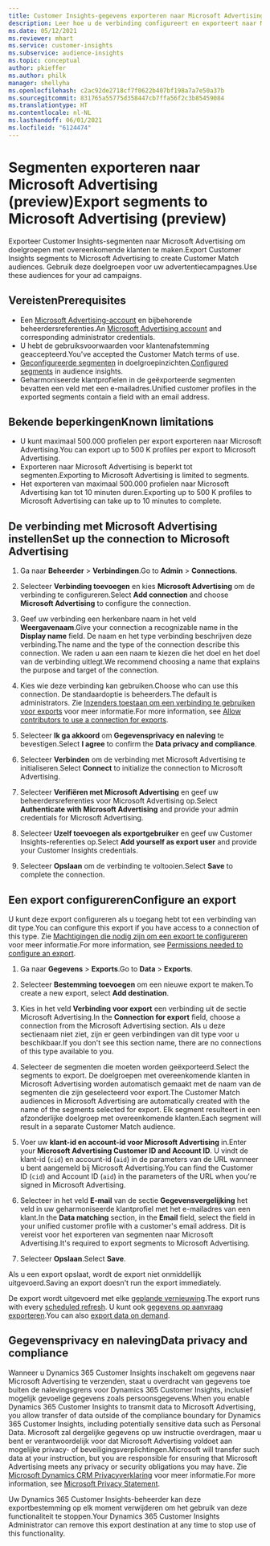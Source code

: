 ```yaml
---
title: Customer Insights-gegevens exporteren naar Microsoft Advertising
description: Leer hoe u de verbinding configureert en exporteert naar Microsoft Advertising.
ms.date: 05/12/2021
ms.reviewer: mhart
ms.service: customer-insights
ms.subservice: audience-insights
ms.topic: conceptual
author: pkieffer
ms.author: philk
manager: shellyha
ms.openlocfilehash: c2ac92de2718cf7f0622b407bf198a7a7e50a37b
ms.sourcegitcommit: 831765a55775d358447cb7ffa56f2c3b85459084
ms.translationtype: HT
ms.contentlocale: nl-NL
ms.lasthandoff: 06/01/2021
ms.locfileid: "6124474"
---
```

# <a name="export-segments-to-microsoft-advertising-preview"></a><span data-ttu-id="b61bc-103">Segmenten exporteren naar Microsoft Advertising (preview)</span><span class="sxs-lookup"><span data-stu-id="b61bc-103">Export segments to Microsoft Advertising (preview)</span></span>

<span data-ttu-id="b61bc-104">Exporteer Customer Insights-segmenten naar Microsoft Advertising om doelgroepen met overeenkomende klanten te maken.</span><span class="sxs-lookup"><span data-stu-id="b61bc-104">Export Customer Insights segments to Microsoft Advertising to create Customer Match audiences.</span></span> <span data-ttu-id="b61bc-105">Gebruik deze doelgroepen voor uw advertentiecampagnes.</span><span class="sxs-lookup"><span data-stu-id="b61bc-105">Use these audiences for your ad campaigns.</span></span>

## <a name="prerequisites"></a><span data-ttu-id="b61bc-106">Vereisten</span><span class="sxs-lookup"><span data-stu-id="b61bc-106">Prerequisites</span></span>

-   <span data-ttu-id="b61bc-107">Een [Microsoft Advertising-account](https://ads.microsoft.com/) en bijbehorende beheerdersreferenties.</span><span class="sxs-lookup"><span data-stu-id="b61bc-107">An [Microsoft Advertising account](https://ads.microsoft.com/) and corresponding administrator credentials.</span></span>
-   <span data-ttu-id="b61bc-108">U hebt de gebruiksvoorwaarden voor klantenafstemming geaccepteerd.</span><span class="sxs-lookup"><span data-stu-id="b61bc-108">You've accepted the Customer Match terms of use.</span></span> 
-   <span data-ttu-id="b61bc-109">[Geconfigureerde segmenten](segments.md) in doelgroepinzichten.</span><span class="sxs-lookup"><span data-stu-id="b61bc-109">[Configured segments](segments.md) in audience insights.</span></span>
-   <span data-ttu-id="b61bc-110">Geharmoniseerde klantprofielen in de geëxporteerde segmenten bevatten een veld met een e-mailadres.</span><span class="sxs-lookup"><span data-stu-id="b61bc-110">Unified customer profiles in the exported segments contain a field with an email address.</span></span>

## <a name="known-limitations"></a><span data-ttu-id="b61bc-111">Bekende beperkingen</span><span class="sxs-lookup"><span data-stu-id="b61bc-111">Known limitations</span></span>

- <span data-ttu-id="b61bc-112">U kunt maximaal 500.000 profielen per export exporteren naar Microsoft Advertising.</span><span class="sxs-lookup"><span data-stu-id="b61bc-112">You can export up to 500 K profiles per export to Microsoft Advertising.</span></span>
- <span data-ttu-id="b61bc-113">Exporteren naar Microsoft Advertising is beperkt tot segmenten.</span><span class="sxs-lookup"><span data-stu-id="b61bc-113">Exporting to Microsoft Advertising is limited to segments.</span></span>
- <span data-ttu-id="b61bc-114">Het exporteren van maximaal 500.000 profielen naar Microsoft Advertising kan tot 10 minuten duren.</span><span class="sxs-lookup"><span data-stu-id="b61bc-114">Exporting up to 500 K profiles to Microsoft Advertising can take up to 10 minutes to complete.</span></span> 


## <a name="set-up-the-connection-to-microsoft-advertising"></a><span data-ttu-id="b61bc-115">De verbinding met Microsoft Advertising instellen</span><span class="sxs-lookup"><span data-stu-id="b61bc-115">Set up the connection to Microsoft Advertising</span></span>

1. <span data-ttu-id="b61bc-116">Ga naar **Beheerder** > **Verbindingen**.</span><span class="sxs-lookup"><span data-stu-id="b61bc-116">Go to **Admin** > **Connections**.</span></span>

1. <span data-ttu-id="b61bc-117">Selecteer **Verbinding toevoegen** en kies **Microsoft Advertising** om de verbinding te configureren.</span><span class="sxs-lookup"><span data-stu-id="b61bc-117">Select **Add connection** and choose **Microsoft Advertising** to configure the connection.</span></span>

1. <span data-ttu-id="b61bc-118">Geef uw verbinding een herkenbare naam in het veld **Weergavenaam**.</span><span class="sxs-lookup"><span data-stu-id="b61bc-118">Give your connection a recognizable name in the **Display name** field.</span></span> <span data-ttu-id="b61bc-119">De naam en het type verbinding beschrijven deze verbinding.</span><span class="sxs-lookup"><span data-stu-id="b61bc-119">The name and the type of the connection describe this connection.</span></span> <span data-ttu-id="b61bc-120">We raden u aan een naam te kiezen die het doel en het doel van de verbinding uitlegt.</span><span class="sxs-lookup"><span data-stu-id="b61bc-120">We recommend choosing a name that explains the purpose and target of the connection.</span></span>

1. <span data-ttu-id="b61bc-121">Kies wie deze verbinding kan gebruiken.</span><span class="sxs-lookup"><span data-stu-id="b61bc-121">Choose who can use this connection.</span></span> <span data-ttu-id="b61bc-122">De standaardoptie is beheerders.</span><span class="sxs-lookup"><span data-stu-id="b61bc-122">The default is administrators.</span></span> <span data-ttu-id="b61bc-123">Zie [Inzenders toestaan om een verbinding te gebruiken voor exports](connections.md#allow-contributors-to-use-a-connection-for-exports) voor meer informatie.</span><span class="sxs-lookup"><span data-stu-id="b61bc-123">For more information, see [Allow contributors to use a connection for exports](connections.md#allow-contributors-to-use-a-connection-for-exports).</span></span>

1. <span data-ttu-id="b61bc-124">Selecteer **Ik ga akkoord** om **Gegevensprivacy en naleving** te bevestigen.</span><span class="sxs-lookup"><span data-stu-id="b61bc-124">Select **I agree** to confirm the **Data privacy and compliance**.</span></span>

1. <span data-ttu-id="b61bc-125">Selecteer **Verbinden** om de verbinding met Microsoft Advertising te initialiseren.</span><span class="sxs-lookup"><span data-stu-id="b61bc-125">Select **Connect** to initialize the connection to Microsoft Advertising.</span></span>

1. <span data-ttu-id="b61bc-126">Selecteer **Verifiëren met Microsoft Advertising** en geef uw beheerdersreferenties voor Microsoft Advertising op.</span><span class="sxs-lookup"><span data-stu-id="b61bc-126">Select **Authenticate with Microsoft Advertising** and provide your admin credentials for Microsoft Advertising.</span></span>

1. <span data-ttu-id="b61bc-127">Selecteer **Uzelf toevoegen als exportgebruiker** en geef uw Customer Insights-referenties op.</span><span class="sxs-lookup"><span data-stu-id="b61bc-127">Select **Add yourself as export user** and provide your Customer Insights credentials.</span></span>

1. <span data-ttu-id="b61bc-128">Selecteer **Opslaan** om de verbinding te voltooien.</span><span class="sxs-lookup"><span data-stu-id="b61bc-128">Select **Save** to complete the connection.</span></span>

## <a name="configure-an-export"></a><span data-ttu-id="b61bc-129">Een export configureren</span><span class="sxs-lookup"><span data-stu-id="b61bc-129">Configure an export</span></span>

<span data-ttu-id="b61bc-130">U kunt deze export configureren als u toegang hebt tot een verbinding van dit type.</span><span class="sxs-lookup"><span data-stu-id="b61bc-130">You can configure this export if you have access to a connection of this type.</span></span> <span data-ttu-id="b61bc-131">Zie [Machtigingen die nodig zijn om een export te configureren](export-destinations.md#set-up-a-new-export) voor meer informatie.</span><span class="sxs-lookup"><span data-stu-id="b61bc-131">For more information, see [Permissions needed to configure an export](export-destinations.md#set-up-a-new-export).</span></span>

1. <span data-ttu-id="b61bc-132">Ga naar **Gegevens** > **Exports**.</span><span class="sxs-lookup"><span data-stu-id="b61bc-132">Go to **Data** > **Exports**.</span></span>

1. <span data-ttu-id="b61bc-133">Selecteer **Bestemming toevoegen** om een nieuwe export te maken.</span><span class="sxs-lookup"><span data-stu-id="b61bc-133">To create a new export, select **Add destination**.</span></span>

1. <span data-ttu-id="b61bc-134">Kies in het veld **Verbinding voor export** een verbinding uit de sectie Microsoft Advertising.</span><span class="sxs-lookup"><span data-stu-id="b61bc-134">In the **Connection for export** field, choose a connection from the Microsoft Advertising section.</span></span> <span data-ttu-id="b61bc-135">Als u deze sectienaam niet ziet, zijn er geen verbindingen van dit type voor u beschikbaar.</span><span class="sxs-lookup"><span data-stu-id="b61bc-135">If you don't see this section name, there are no connections of this type available to you.</span></span>

1. <span data-ttu-id="b61bc-136">Selecteer de segmenten die moeten worden geëxporteerd.</span><span class="sxs-lookup"><span data-stu-id="b61bc-136">Select the segments to export.</span></span> <span data-ttu-id="b61bc-137">De doelgroepen met overeenkomende klanten in Microsoft Advertising worden automatisch gemaakt met de naam van de segmenten die zijn geselecteerd voor export.</span><span class="sxs-lookup"><span data-stu-id="b61bc-137">The Customer Match audiences in Microsoft Advertising are automatically created with the name of the segments selected for export.</span></span> <span data-ttu-id="b61bc-138">Elk segment resulteert in een afzonderlijke doelgroep met overeenkomende klanten.</span><span class="sxs-lookup"><span data-stu-id="b61bc-138">Each segment will result in a separate Customer Match audience.</span></span> 

1. <span data-ttu-id="b61bc-139">Voer uw **klant-id en account-id voor Microsoft Advertising** in.</span><span class="sxs-lookup"><span data-stu-id="b61bc-139">Enter your **Microsoft Advertising Customer ID and Account ID**.</span></span> <span data-ttu-id="b61bc-140">U vindt de klant-id (`cid`) en account-id (`aid`) in de parameters van de URL wanneer u bent aangemeld bij Microsoft Advertising.</span><span class="sxs-lookup"><span data-stu-id="b61bc-140">You can find the Customer ID (`cid`) and Account ID (`aid`) in the parameters of the URL when you're signed in Microsoft Advertising.</span></span>

1. <span data-ttu-id="b61bc-141">Selecteer in het veld **E-mail** van de sectie **Gegevensvergelijking** het veld in uw geharmoniseerde klantprofiel met het e-mailadres van een klant.</span><span class="sxs-lookup"><span data-stu-id="b61bc-141">In the **Data matching** section, in the **Email** field, select the field in your unified customer profile with a customer's email address.</span></span> <span data-ttu-id="b61bc-142">Dit is vereist voor het exporteren van segmenten naar Microsoft Advertising.</span><span class="sxs-lookup"><span data-stu-id="b61bc-142">It's required to export segments to Microsoft Advertising.</span></span>

1. <span data-ttu-id="b61bc-143">Selecteer **Opslaan**.</span><span class="sxs-lookup"><span data-stu-id="b61bc-143">Select **Save**.</span></span>

<span data-ttu-id="b61bc-144">Als u een export opslaat, wordt de export niet onmiddellijk uitgevoerd.</span><span class="sxs-lookup"><span data-stu-id="b61bc-144">Saving an export doesn't run the export immediately.</span></span>

<span data-ttu-id="b61bc-145">De export wordt uitgevoerd met elke [geplande vernieuwing](system.md#schedule-tab).</span><span class="sxs-lookup"><span data-stu-id="b61bc-145">The export runs with every [scheduled refresh](system.md#schedule-tab).</span></span> <span data-ttu-id="b61bc-146">U kunt ook [gegevens op aanvraag exporteren](export-destinations.md#run-exports-on-demand).</span><span class="sxs-lookup"><span data-stu-id="b61bc-146">You can also [export data on demand](export-destinations.md#run-exports-on-demand).</span></span> 


## <a name="data-privacy-and-compliance"></a><span data-ttu-id="b61bc-147">Gegevensprivacy en naleving</span><span class="sxs-lookup"><span data-stu-id="b61bc-147">Data privacy and compliance</span></span>

<span data-ttu-id="b61bc-148">Wanneer u Dynamics 365 Customer Insights inschakelt om gegevens naar Microsoft Advertising te verzenden, staat u overdracht van gegevens toe buiten de nalevingsgrens voor Dynamics 365 Customer Insights, inclusief mogelijk gevoelige gegevens zoals persoonsgegevens.</span><span class="sxs-lookup"><span data-stu-id="b61bc-148">When you enable Dynamics 365 Customer Insights to transmit data to Microsoft Advertising, you allow transfer of data outside of the compliance boundary for Dynamics 365 Customer Insights, including potentially sensitive data such as Personal Data.</span></span> <span data-ttu-id="b61bc-149">Microsoft zal dergelijke gegevens op uw instructie overdragen, maar u bent er verantwoordelijk voor dat Microsoft Advertising voldoet aan mogelijke privacy- of beveiligingsverplichtingen.</span><span class="sxs-lookup"><span data-stu-id="b61bc-149">Microsoft will transfer such data at your instruction, but you are responsible for ensuring that Microsoft Advertising meets any privacy or security obligations you may have.</span></span> <span data-ttu-id="b61bc-150">Zie [Microsoft Dynamics CRM Privacyverklaring](https://go.microsoft.com/fwlink/?linkid=396732) voor meer informatie.</span><span class="sxs-lookup"><span data-stu-id="b61bc-150">For more information, see [Microsoft Privacy Statement](https://go.microsoft.com/fwlink/?linkid=396732).</span></span>

<span data-ttu-id="b61bc-151">Uw Dynamics 365 Customer Insights-beheerder kan deze exportbestemming op elk moment verwijderen om het gebruik van deze functionaliteit te stoppen.</span><span class="sxs-lookup"><span data-stu-id="b61bc-151">Your Dynamics 365 Customer Insights Administrator can remove this export destination at any time to stop use of this functionality.</span></span>
